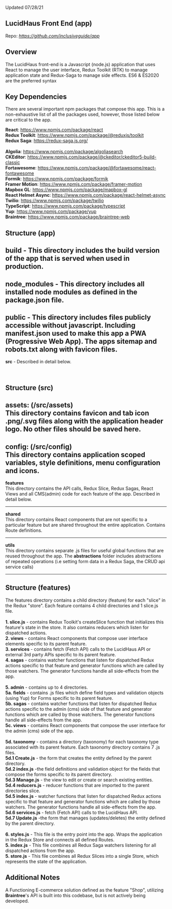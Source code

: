 Updated 07/28/21

## LucidHaus Front End (app)
Repo: *https://github.com/inclusiveguide/app*

## Overview

The LucidHaus front-end is a Javascript (node.js) application that uses React to manage the user interface, Redux Toolkit (RTK) to manage application state 
and Redux-Saga to manage side effects. ES6 & ES2020 are the preferred syntax


## Key Dependencies
There are several important npm packages that compose this app. This is a non-exhaustive list of all the packages
used, however, those listed below are critical to the app. 

**React**: https://www.npmjs.com/package/react
<br />
**Redux Toolkit**: https://www.npmjs.com/package/@reduxjs/toolkit
<br />
**Redux Saga**: https://redux-saga.js.org/
<br />
<br />
**Algolia**: https://www.npmjs.com/package/algoliasearch
<br />
**CKEditor**: https://www.npmjs.com/package/@ckeditor/ckeditor5-build-classic
<br />
**Fortawesome**: https://www.npmjs.com/package/@fortawesome/react-fontawesome
<br />
**Formik**: https://www.npmjs.com/package/formik
<br />
**Framer Motion**: https://www.npmjs.com/package/framer-motion
<br />
**Mapbox GL**: https://www.npmjs.com/package/mapbox-gl
<br />
**React Helmet Async**: https://www.npmjs.com/package/react-helmet-async
<br />
**Twilio**: https://www.npmjs.com/package/twilio
<br />
**TypeScript**: https://www.npmjs.com/package/typescript
<br />
**Yup**: https://www.npmjs.com/package/yup
<br />
**Braintree**: https://www.npmjs.com/package/braintree-web




## Structure (app)
**build** -
This directory includes the build version of the app that is served when used in production.
<br />
---
**node_modules** -
This directory includes all installed node modules as defined in the package.json file.
<br />
---
**public** -
This directory includes files publicly accessible without javascript. Including
**manifest.json** used to make this app a PWA (Progressive Web App). The apps **sitemap** and **robots.txt** along with favicon files.
---
**src** - Described in detail below.

<br />

## Structure (src)
**assets: (/src/assets)**<br />
This directory contains favicon and tab icon .png/.svg files along with the application header logo. 
No other files should be saved here.
---
**config: (/src/config)**<br/>
This directory contains application scoped variables, style definitions, menu configuration and icons.
---
**features**<br />
This directory contains the API calls, Redux Slice, Redux Sagas, React Views and all CMS(admin) code for each feature of the app. Described in detail below.

---
**shared**<br />
This directory contains React components that are not specific to a particular feature but are shared throughout 
the entire application. Contains Route definitions.
<br />


---
**utils**<br />
This directory contains separate .js files for useful global functions that are reused throughout the app.
The **abstractions** folder includes abstractions of repeated operations (i.e setting form data in a Redux Saga,
the CRUD api service calls)

---

## Structure (features)
The features directory contains a child directory (feature) for each "slice" in the Redux "store".
Each feature contains 4 child directories and 1 slice.js file. 
<br/>
<br/>
**1. slice.js** - contains Redux Toolkit's createSlice function that initializes this feature's state
in the store. It also contains reducers which listen for dispatched actions.
<br />
**2. views** - contains React components that compose user interface elements specific to its parent feature.
<br />
**3. services** - contains fetch (Fetch API) calls to the LucidHaus API or external 3rd party APIs specific to its parent feature.
<br />
**4. sagas** - contains watcher functions that listen for dispatched Redux actions specific to that feature and generator functions which are called by those watchers.
The generator functions handle all side-effects from the app.
<br />
<br />
**5. admin** - contains up to 4 directories. 
<br />
**5a. fields** - contains .js files which define field types and validation objects (using Yup) for Forms specific to its parent feature.
<br />
**5b. sagas** - contains watcher functions that listen for dispatched Redux actions  specific to the admin (cms) side of that feature and generator functions which are called by those watchers.
The generator functions handle all side-effects from the app.
<br />
**5c. views** - contains React components that compose the user interface for the admin (cms) side of the app.
<br />
<br />
**5d. taxonomy** - contains a directory (taxonomy) for each taxonomy type associated with its parent feature.
Each taxonomy directory contains 7 .js files.
<br />
**5d.1 Create.js** - the form that creates the entity defined by the parent directory.
<br />
**5d.2 index.js** -the field definitions and validation object for the fields that compose the forms specific to its parent directory.
<br />
**5d.3 Manage.js** - the view to edit or create or search existing entities.
<br />
**5d.4 reducers.js** - reducer functions that are imported to the parent directories slice.
<br />
**5d.5 index.js** - watcher functions that listen for dispatched Redux actions specific to that feature and generator functions which are called by those watchers.
The generator functions handle all side-effects from the app.
<br />
**5d.6 services.js** - fetch (Fetch API) calls to the LucidHaus API.
<br />
**5d.7 Update.js** -the form that manages (updates/deletes) the entity defined by the parent directory.
<br />
<br />
**6. styles.js** - This file is the entry point into the app. Wraps the application in the Redux Store and connects all defined Routes.
<br />
**5. index.js** - This file combines all Redux Saga watchers listening for all dispatched actions from the app.
<br />
**5. store.js** - This file combines all Redux Slices into a single Store, which represents the state of the application.

## Additional Notes
A Functioning E-commerce solution defined as the feature "Shop", utilizing **Braintree**'s API is built into this codebase, but is not actively being developed.
